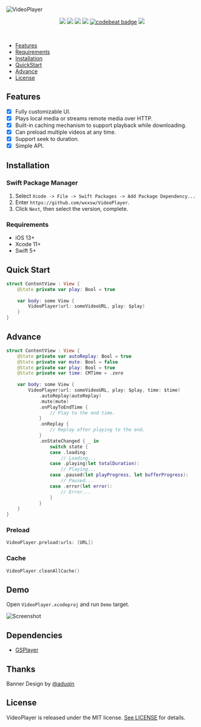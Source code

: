 ![VideoPlayer](https://github.com/wxxsw/VideoPlayer/blob/master/Images/logo.png)

<p align="center">
<a href="https://developer.apple.com/swift"><img src="https://img.shields.io/badge/language-Swift%205-f48041.svg?style=flat"></a>
<a href="https://developer.apple.com/swiftui"><img src="https://img.shields.io/badge/framework-SwiftUI-blue.svg?style=flat"></a>
<a href="https://developer.apple.com/ios"><img src="https://img.shields.io/badge/platform-iOS%2013%2b-blue.svg?style=flat"></a>
<a href="https://github.com/apple/swift-package-manager"><img src="https://img.shields.io/badge/SPM-compatible-4BC51D.svg?style=flat"></a>
<a href="https://codebeat.co/projects/github-com-wxxsw-videoplayer-master"><img alt="codebeat badge" src="https://codebeat.co/badges/030d7cd9-f1ed-46b0-b6cc-90928ef7c941" /></a>
<a href="https://github.com/wxxsw/VideoPlayer/blob/master/LICENSE"><img src="http://img.shields.io/badge/license-MIT-lightgrey.svg?style=flat"></a>
</p>
<br/>

- [Features](#features)
- [Requirements](#requirements)
- [Installation](#installation)
- [QuickStart](#quick-start)
- [Advance](#advance)
- [License](#license)

## Features

- [x] Fully customizable UI.
- [x] Plays local media or streams remote media over HTTP.
- [x] Built-in caching mechanism to support playback while downloading.
- [x] Can preload multiple videos at any time.
- [x] Support seek to duration.
- [x] Simple API.

## Installation

### Swift Package Manager

1. Select `Xcode -> File -> Swift Packages -> Add Package Dependency...` 
2. Enter `https://github.com/wxxsw/VideoPlayer`.
3. Click `Next`, then select the version, complete.

### Requirements

- iOS 13+
- Xcode 11+
- Swift 5+

## Quick Start

```swift
struct ContentView : View {
    @State private var play: Bool = true
    
    var body: some View {
        VideoPlayer(url: someVideoURL, play: $play)
    }
}
```

## Advance

```swift
struct ContentView : View {  
    @State private var autoReplay: Bool = true 
    @State private var mute: Bool = false      
    @State private var play: Bool = true       
    @State private var time: CMTime = .zero  
    
    var body: some View {
        VideoPlayer(url: someVideoURL, play: $play, time: $time)
            .autoReplay(autoReplay)
            .mute(mute)
            .onPlayToEndTime { 
                // Play to the end time.
            }
            .onReplay { 
                // Replay after playing to the end. 
            }
            .onStateChanged { _ in 
                switch state {
                case .loading:
                    // Loading...
                case .playing(let totalDuration):
                    // Playing...
                case .paused(let playProgress, let bufferProgress):
                    // Paused...
                case .error(let error):
                    // Error...
                }
            }
    }
}
```

### Preload

```swift
VideoPlayer.preload(urls: [URL])
```

### Cache

```swift
VideoPlayer.cleanAllCache()
```

## Demo

Open `VideoPlayer.xcodeproj` and run `Demo` target.

![Screenshot](https://github.com/wxxsw/VideoPlayer/blob/master/Images/screenshot.png)

## Dependencies

- [GSPlayer](https://github.com/wxxsw/GSPlayer)

## Thanks

Banner Design by [@aduqin](https://dribbble.com/aduqin)

## License

VideoPlayer is released under the MIT license. [See LICENSE](https://github.com/wxxsw/VideoPlayer/blob/master/LICENSE) for details.
